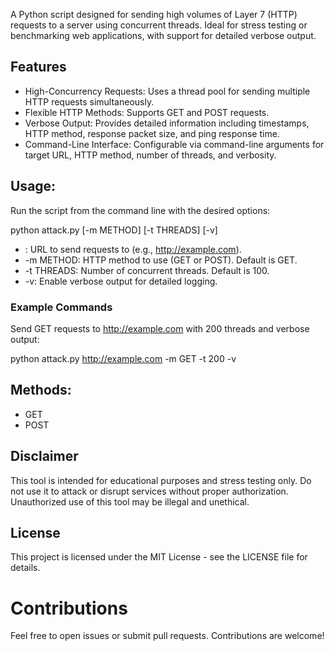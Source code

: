 A Python script designed for sending high volumes of Layer 7 (HTTP) requests to a server using concurrent threads. Ideal for stress testing or benchmarking web applications, with support for detailed verbose output.

## Features
* High-Concurrency Requests: Uses a thread pool for sending multiple HTTP requests simultaneously.
* Flexible HTTP Methods: Supports GET and POST requests.
* Verbose Output: Provides detailed information including timestamps, HTTP method, response packet size, and ping response time.
* Command-Line Interface: Configurable via command-line arguments for target URL, HTTP method, number of threads, and verbosity.

## Usage:
Run the script from the command line with the desired options:

python attack.py <target-url> [-m METHOD] [-t THREADS] [-v]
* <target-url>: URL to send requests to (e.g., http://example.com).
* -m METHOD: HTTP method to use (GET or POST). Default is GET.
* -t THREADS: Number of concurrent threads. Default is 100.
* -v: Enable verbose output for detailed logging.

### Example Commands
Send GET requests to http://example.com with 200 threads and verbose output:

python attack.py http://example.com -m GET -t 200 -v

## Methods:
* GET
* POST

## Disclaimer
This tool is intended for educational purposes and stress testing only. Do not use it to attack or disrupt services without proper authorization. Unauthorized use of this tool may be illegal and unethical.

## License
This project is licensed under the MIT License - see the LICENSE file for details.

# Contributions
Feel free to open issues or submit pull requests. Contributions are welcome!

